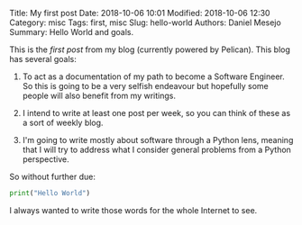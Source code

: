 Title: My first post
Date: 2018-10-06 10:01
Modified: 2018-10-06 12:30
Category: misc
Tags: first, misc
Slug: hello-world
Authors: Daniel Mesejo
Summary: Hello World and goals.

This is the *first post* from my blog (currently powered by Pelican). This blog has several goals:

1. To act as a documentation of my path to become a Software Engineer. So this is going to be a very selfish endeavour
but hopefully some people will also benefit from my writings.

2. I intend to write at least one post per week, so you can think of these as a sort of weekly blog.

3. I'm going to write mostly about software through a Python lens, meaning that I will try to address what I consider
general problems from a Python perspective.

So without further due:

```python
print("Hello World")
```

I always wanted to write those words for the whole Internet to see.